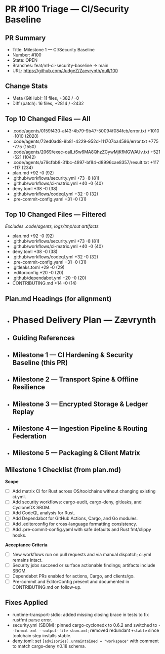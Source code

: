# PR #100 Triage — CI/Security Baseline

## PR Summary
- Title: Milestone 1 — CI/Security Baseline
- Number: #100
- State: OPEN
- Branches: feat/m1-ci-security-baseline -> main
- URL: https://github.com/JudgeZ/Zaevrynth/pull/100

## Change Stats
- Meta (GitHub): 11 files, +382 / -0
- Diff (patch): 16 files, +2814 / -2432

## Top 10 Changed Files — All
- .code/agents/0159f430-af43-4b79-9b47-50094f084feb/error.txt  +1010  -1010  (2020)
- .code/agents/72ed0ad8-8b81-4229-952d-111707ba4586/error.txt  +775  -775  (1550)
- .code/agents/2069/exec-call_t6w6MA8QhzZCywMjKfMGWAUv.txt  +521  -521  (1042)
- .code/agents/a79cfbb8-31bc-4997-bf84-d8996cae8357/result.txt  +117  -117  (234)
- plan.md  +92  -0  (92)
- .github/workflows/security.yml  +73  -8  (81)
- .github/workflows/ci-matrix.yml  +40  -0  (40)
- deny.toml  +38  -0  (38)
- .github/workflows/codeql.yml  +32  -0  (32)
- .pre-commit-config.yaml  +31  -0  (31)

## Top 10 Changed Files — Filtered
_Excludes .code/agents, logs/tmp/out artifacts_
- plan.md  +92  -0  (92)
- .github/workflows/security.yml  +73  -8  (81)
- .github/workflows/ci-matrix.yml  +40  -0  (40)
- deny.toml  +38  -0  (38)
- .github/workflows/codeql.yml  +32  -0  (32)
- .pre-commit-config.yaml  +31  -0  (31)
- .gitleaks.toml  +29  -0  (29)
- .editorconfig  +20  -0  (20)
- .github/dependabot.yml  +20  -0  (20)
- CONTRIBUTING.md  +14  -0  (14)

## Plan.md Headings (for alignment)
- # Phased Delivery Plan — Zævrynth
- ## Guiding References
- ## Milestone 1 — CI Hardening & Security Baseline (this PR)
- ## Milestone 2 — Transport Spine & Offline Resilience
- ## Milestone 3 — Encrypted Storage & Ledger Replay
- ## Milestone 4 — Ingestion Pipeline & Routing Federation
- ## Milestone 5 — Packaging & Client Matrix

## Milestone 1 Checklist (from plan.md)
**Scope**
- [ ] Add matrix CI for Rust across OS/toolchains without changing existing ci.yml.
- [ ] Add security workflows: cargo-audit, cargo-deny, gitleaks, and CycloneDX SBOM.
- [ ] Add CodeQL analysis for Rust.
- [ ] Add Dependabot for GitHub Actions, Cargo, and Go modules.
- [ ] Add .editorconfig for cross-language formatting consistency.
- [ ] Add .pre-commit-config.yaml with safe defaults and Rust fmt/clippy hooks.

**Acceptance Criteria**
- [ ] New workflows run on pull requests and via manual dispatch; ci.yml remains intact.
- [ ] Security jobs succeed or surface actionable findings; artifacts include SBOM.
- [ ] Dependabot PRs enabled for actions, Cargo, and clients/go.
- [ ] Pre-commit and EditorConfig present and documented in CONTRIBUTING.md on follow-up.

## Fixes Applied
- runtime-transport-stdio: added missing closing brace in tests to fix rustfmt parse error.
- security.yml (SBOM): pinned cargo-cyclonedx to 0.6.2 and switched to `--format xml --output-file sbom.xml`; removed redundant `+stable` since toolchain step installs stable.
- deny.toml: set `[advisories].unmaintained = "workspace"` with comment to match cargo-deny ≥0.18 schema.

